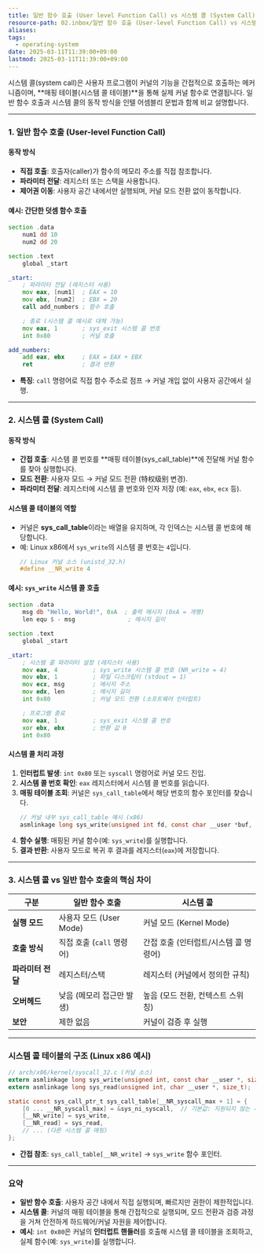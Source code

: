 ```yaml
---
title: 일반 함수 호출 (User level Function Call) vs 시스템 콜 (System Call) 호출 방식의 차이
resource-path: 02.inbox/일반 함수 호출 (User-level Function Call) vs 시스템 콜 (System Call) 호출 방식의 차이.md
aliases:
tags:
  - operating-system
date: 2025-03-11T11:39:00+09:00
lastmod: 2025-03-11T11:39:00+09:00
---
```

시스템 콜(system call)은 사용자 프로그램이 커널의 기능을 간접적으로 호출하는 메커니즘이며, **매핑 테이블(시스템 콜 테이블)**을 통해 실제 커널 함수로 연결됩니다. 일반 함수 호출과 시스템 콜의 동작 방식을 인텔 어셈블리 문법과 함께 비교 설명합니다.

---

### **1. 일반 함수 호출 (User-level Function Call)**
#### **동작 방식**
- **직접 호출**: 호출자(caller)가 함수의 메모리 주소를 직접 참조합니다.
- **파라미터 전달**: 레지스터 또는 스택을 사용합니다.
- **제어권 이동**: 사용자 공간 내에서만 실행되며, 커널 모드 전환 없이 동작합니다.

#### **예시: 간단한 덧셈 함수 호출**
```asm
section .data
    num1 dd 10
    num2 dd 20

section .text
    global _start

_start:
    ; 파라미터 전달 (레지스터 사용)
    mov eax, [num1]  ; EAX = 10
    mov ebx, [num2]  ; EBX = 20
    call add_numbers ; 함수 호출

    ; 종료 (시스템 콜 예시로 대체 가능)
    mov eax, 1       ; sys_exit 시스템 콜 번호
    int 0x80         ; 커널 호출

add_numbers:
    add eax, ebx     ; EAX = EAX + EBX
    ret              ; 결과 반환
```
- **특징**: `call` 명령어로 직접 함수 주소로 점프 → 커널 개입 없이 사용자 공간에서 실행.

---

### **2. 시스템 콜 (System Call)**
#### **동작 방식**
- **간접 호출**: 시스템 콜 번호를 **매핑 테이블(sys_call_table)**에 전달해 커널 함수를 찾아 실행합니다.
- **모드 전환**: 사용자 모드 → 커널 모드 전환 (特权级别 변경).
- **파라미터 전달**: 레지스터에 시스템 콜 번호와 인자 저장 (예: `eax`, `ebx`, `ecx` 등).

#### **시스템 콜 테이블의 역할**
- 커널은 **sys_call_table**이라는 배열을 유지하며, 각 인덱스는 시스템 콜 번호에 해당합니다.
- 예: Linux x86에서 `sys_write`의 시스템 콜 번호는 `4`입니다.
  ```c
  // Linux 커널 소스 (unistd_32.h)
  #define __NR_write 4
  ```

#### **예시: `sys_write` 시스템 콜 호출**
```asm
section .data
    msg db "Hello, World!", 0xA  ; 출력 메시지 (0xA = 개행)
    len equ $ - msg               ; 메시지 길이

section .text
    global _start

_start:
    ; 시스템 콜 파라미터 설정 (레지스터 사용)
    mov eax, 4          ; sys_write 시스템 콜 번호 (NR_write = 4)
    mov ebx, 1          ; 파일 디스크립터 (stdout = 1)
    mov ecx, msg        ; 메시지 주소
    mov edx, len        ; 메시지 길이
    int 0x80            ; 커널 모드 전환 (소프트웨어 인터럽트)

    ; 프로그램 종료
    mov eax, 1          ; sys_exit 시스템 콜 번호
    xor ebx, ebx        ; 반환 값 0
    int 0x80
```

#### **시스템 콜 처리 과정**
1. **인터럽트 발생**: `int 0x80` 또는 `syscall` 명령어로 커널 모드 진입.
2. **시스템 콜 번호 확인**: `eax` 레지스터에서 시스템 콜 번호를 읽습니다.
3. **매핑 테이블 조회**: 커널은 `sys_call_table`에서 해당 번호의 함수 포인터를 찾습니다.
   ```c
   // 커널 내부 sys_call_table 예시 (x86)
   asmlinkage long sys_write(unsigned int fd, const char __user *buf, size_t count);
   ```
4. **함수 실행**: 매핑된 커널 함수(예: `sys_write`)를 실행합니다.
5. **결과 반환**: 사용자 모드로 복귀 후 결과를 레지스터(`eax`)에 저장합니다.

---

### **3. 시스템 콜 vs 일반 함수 호출의 핵심 차이**
| **구분**          | **일반 함수 호출**                | **시스템 콜**                     |
|--------------------|-----------------------------------|-----------------------------------|
| **실행 모드**      | 사용자 모드 (User Mode)           | 커널 모드 (Kernel Mode)           |
| **호출 방식**      | 직접 호출 (`call` 명령어)         | 간접 호출 (인터럽트/시스템 콜 명령어) |
| **파라미터 전달**  | 레지스터/스택                     | 레지스터 (커널에서 정의한 규칙)   |
| **오버헤드**       | 낮음 (메모리 접근만 발생)         | 높음 (모드 전환, 컨텍스트 스위칭) |
| **보안**           | 제한 없음                         | 커널이 검증 후 실행               |

---

### **시스템 콜 테이블의 구조 (Linux x86 예시)**
```c
// arch/x86/kernel/syscall_32.c (커널 소스)
extern asmlinkage long sys_write(unsigned int, const char __user *, size_t);
extern asmlinkage long sys_read(unsigned int, char __user *, size_t);

static const sys_call_ptr_t sys_call_table[__NR_syscall_max + 1] = {
    [0 ... __NR_syscall_max] = &sys_ni_syscall,  // 기본값: 지원되지 않는 시스템 콜
    [__NR_write] = sys_write,
    [__NR_read] = sys_read,
    // ... (다른 시스템 콜 매핑)
};
```
- **간접 참조**: `sys_call_table[__NR_write]` → `sys_write` 함수 포인터.

---

### **요약**
- **일반 함수 호출**: 사용자 공간 내에서 직접 실행되며, 빠르지만 권한이 제한적입니다.
- **시스템 콜**: 커널의 매핑 테이블을 통해 간접적으로 실행되며, 모드 전환과 검증 과정을 거쳐 안전하게 하드웨어/커널 자원을 제어합니다.  
- **예시**: `int 0x80`은 커널의 **인터럽트 핸들러**를 호출해 시스템 콜 테이블을 조회하고, 실제 함수(예: `sys_write`)를 실행합니다.